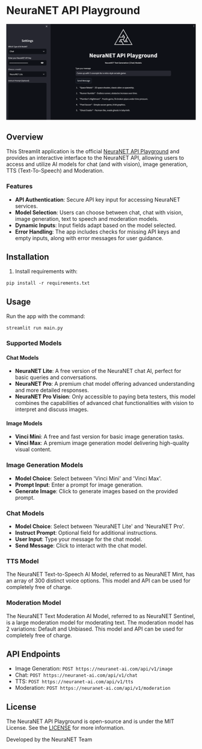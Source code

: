 # NeuraNET API Playground

![NeuraNET API Playground](playground.png)

## Overview

This Streamlit application is the official [NeuraNET API Playground](https://playground.neuranet-ai.com) and provides an interactive interface to the NeuraNET API, allowing users to access and utilize AI models for chat (and with vision), image generation, TTS (Text-To-Speech) and Moderation.

### Features
- **API Authentication**: Secure API key input for accessing NeuraNET services.
- **Model Selection**: Users can choose between chat, chat with vision, image generation, text to speech and moderation models.
- **Dynamic Inputs**: Input fields adapt based on the model selected.
- **Error Handling**: The app includes checks for missing API keys and empty inputs, along with error messages for user guidance.

## Installation

1. Install requirements with:
```
pip install -r requirements.txt
```

## Usage

Run the app with the command:
```
streamlit run main.py
```

### Supported Models
#### Chat Models
- **NeuraNET Lite**: A free version of the NeuraNET chat AI, perfect for basic queries and conversations.
- **NeuraNET Pro**: A premium chat model offering advanced understanding and more detailed responses.
- **NeuraNET Pro Vision**: Only accessible to paying beta testers, this model combines the capabilities of advanced chat functionalities with vision to interpret and discuss images.

#### Image Models
- **Vinci Mini**: A free and fast version for basic image generation tasks.
- **Vinci Max**: A premium image generation model delivering high-quality visual content.

### Image Generation Models
- **Model Choice**: Select between 'Vinci Mini' and 'Vinci Max'.
- **Prompt Input**: Enter a prompt for image generation.
- **Generate Image**: Click to generate images based on the provided prompt.

### Chat Models
- **Model Choice**: Select between 'NeuraNET Lite' and 'NeuraNET Pro'.
- **Instruct Prompt**: Optional field for additional instructions.
- **User Input**: Type your message for the chat model.
- **Send Message**: Click to interact with the chat model.

### TTS Model
The NeuraNET Text-to-Speech AI Model, referred to as NeuraNET Mint, has an array of 300 distinct voice options. This model and API can be used for completely free of charge.

### Moderation Model
The NeuraNET Text Moderation AI Model, referred to as NeuraNET Sentinel, is a large moderation model for moderating text. The moderation model has 2 variations: Default and Unbiased. This model and API can be used for completely free of charge.

## API Endpoints
- Image Generation: `POST https://neuranet-ai.com/api/v1/image`
- Chat: `POST https://neuranet-ai.com/api/v1/chat`
- TTS: `POST https://neuranet-ai.com/api/v1/tts`
- Moderation: `POST https://neuranet-ai.com/api/v1/moderation`

## License

The NeuraNET API Playground is open-source and is under the MIT License. See the [LICENSE](LICENSE) for more information.

Developed by the NeuraNET Team

